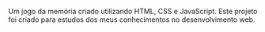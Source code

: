 Um jogo da memória criado utilizando HTML, CSS e JavaScript. Este projeto foi criado para estudos dos meus conhecimentos no desenvolvimento web.
